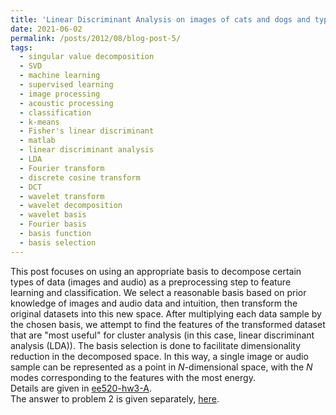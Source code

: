 ```yaml
---
title: 'Linear Discriminant Analysis on images of cats and dogs and types of music (using MATLAB)'
date: 2021-06-02
permalink: /posts/2012/08/blog-post-5/
tags:
  - singular value decomposition
  - SVD
  - machine learning
  - supervised learning
  - image processing
  - acoustic processing
  - classification
  - k-means
  - Fisher's linear discriminant
  - matlab
  - linear discriminant analysis
  - LDA
  - Fourier transform
  - discrete cosine transform
  - DCT
  - wavelet transform
  - wavelet decomposition
  - wavelet basis
  - Fourier basis
  - basis function
  - basis selection
---
```

This post focuses on using an appropriate basis to decompose certain types of data (images and audio) as a preprocessing step to feature learning and classification. We select a reasonable basis based on prior knowledge of images and audio data and intuition, then transform the original datasets into this new space. After multiplying each data sample by the chosen basis, we attempt to find the features of the transformed dataset that are "most useful" for cluster analysis (in this case, linear discriminant analysis (LDA)). The basis selection is done to facilitate dimensionality reduction in the decomposed space. In this way, a single image or audio sample can be represented as a point in $N$-dimensional space, with the $N$ modes corresponding to the features with the most energy.  
Details are given in [ee520-hw3-A](http://mackkv.github.io/files/EE520_HW3_Q1Q3Q4.pdf).  
The answer to problem 2 is given separately, [here](http://mackkv.github.io/files/EE520_HW3_Q2.pdf).
